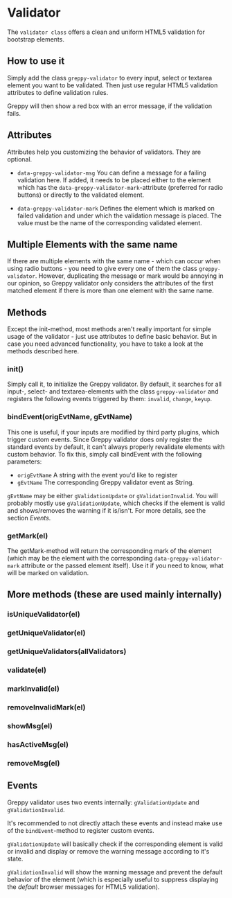 # Validator

The ``validator class`` offers a clean and uniform HTML5 validation for
bootstrap elements.

## How to use it

Simply add the class ``greppy-validator`` to every input, select or textarea
element you want to be validated. Then just use regular HTML5 validation
attributes to define validation rules.

Greppy will then show a red box with an error message, if the validation fails.

## Attributes

Attributes help you customizing the behavior of validators. They are optional.

* ``data-greppy-validator-msg`` You can define a message for a failing validation here.
If added, it needs to be placed either to the element which has the
``data-greppy-validator-mark``-attribute (preferred for radio buttons) or
directly to the validated element.


* ``data-greppy-validator-mark`` Defines the element which is marked on failed
validation and under which the validation message is placed. The value must be
the name of the corresponding validated element.

## Multiple Elements with the same name

If there are multiple elements with the same name - which can occur when using
radio buttons - you need to give every one of them the class ``greppy-validator``.
However, duplicating the message or mark would be annoying in our opinion, so
Greppy validator only considers the attributes of the first matched element if
there is more than one element with the same name.

## Methods

Except the init-method, most methods aren't really important for simple usage of
the validator - just use attributes to define basic behavior.
But in case you need advanced functionality, you have to take a look at the
methods described here.

### init()

Simply call it, to initialize the Greppy validator. By default, it searches for
all input-, select- and textarea-elements with the class ``greppy-validator`` and
registers the following events triggered by them: ``invalid``, ``change``,
``keyup``.

### bindEvent(origEvtName, gEvtName)

This one is useful, if your inputs are modified by third party plugins, which
trigger custom events. Since Greppy validator does only register the standard
events by default, it can't always properly revalidate elements with custom
behavior.
To fix this, simply call bindEvent with the following parameters:

* ``origEvtName`` A string with the event you'd like to register
* ``gEvtName`` The corresponding Greppy validator event as String.

``gEvtName`` may be either ``gValidationUpdate`` or ``gValidationInvalid``. You
will probably mostly use ``gValidationUpdate``, which checks if the element is
valid and shows/removes the warning if it is/isn't. For more details, see the
section *Events*.

### getMark(el)

The getMark-method will return the corresponding mark of the element (which may
be the element with the corresponding ``data-greppy-validator-mark`` attribute
or the passed element itself).
Use it if you need to know, what will be marked on validation.

## More methods (these are used mainly internally)

### isUniqueValidator(el)
### getUniqueValidator(el)
### getUniqueValidators(allValidators)
### validate(el)
### markInvalid(el)
### removeInvalidMark(el)
### showMsg(el)
### hasActiveMsg(el)
### removeMsg(el)

## Events

Greppy validator uses two events internally: ``gValidationUpdate`` and
``gValidationInvalid``.

It's recommended to not directly attach these events and instead make use of the
``bindEvent``-method to register custom events.

``gValidationUpdate`` will basically check if the corresponding element is valid
or invalid and display or remove the warning message according to it's state.

``gValidationInvalid`` will show the warning message and prevent the default
behavior of the element (which is especially useful to suppress displaying the
*default* browser messages for HTML5 validation).
